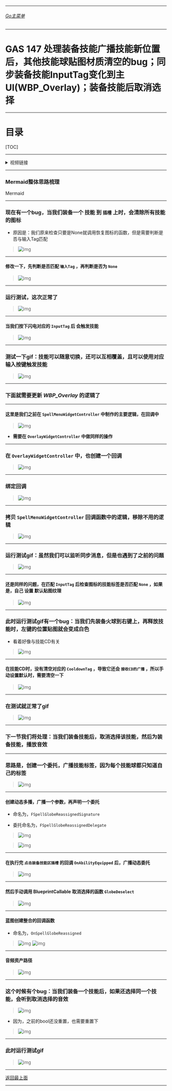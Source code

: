 ___________________________________________________________________________________________
###### [Go主菜单](../MainMenu.md)
___________________________________________________________________________________________

# GAS 147 处理装备技能广播技能新位置后，其他技能球贴图材质清空的bug；同步装备技能InputTag变化到主UI(WBP_Overlay)；装备技能后取消选择

___________________________________________________________________________________________

# 目录


[TOC]


___________________________________________________________________________________________

<details>
<summary>视频链接</summary>

[31. Updating the Overlay When Equipping Abilities_哔哩哔哩_bilibili](https://www.bilibili.com/video/BV1TH4y1L7NP/?p=98&spm_id_from=pageDriver&vd_source=9e1e64122d802b4f7ab37bd325a89e6c)

[32. Globe Reassigned_哔哩哔哩_bilibili](https://www.bilibili.com/video/BV1TH4y1L7NP/?p=99&spm_id_from=pageDriver&vd_source=9e1e64122d802b4f7ab37bd325a89e6c)

------

</details>

___________________________________________________________________________________________

### Mermaid整体思路梳理

Mermaid

___________________________________________________________________________________________


### 现在有一个bug，当我们装备一个 技能 到 `插槽` 上时，会清除所有技能的图标

  - 原因是：我们原来检查只要是None就调用恢复图标的函数，但是需要判断是否与输入Tag匹配

>![img](https://api2.mubu.com/v3/document_image/25165450_3894f4c9-d381-408e-86cc-847a43ff2eb3.png)


------

#### 修改一下，先判断是否匹配 `输入Tag` ，再判断是否为 `None`

>![img](https://api2.mubu.com/v3/document_image/25165450_c8772d0f-3325-48a7-8a9b-c7519778af96.png)


------

### 运行测试，这次正常了

>![img](https://api2.mubu.com/v3/document_image/25165450_7e907b24-4072-479f-dc27-7d010c902789.png)


------

#### 当我们按下闪电对应的 `InputTag` 后 会触发技能

>![img](https://api2.mubu.com/v3/document_image/25165450_03b2fd62-529f-4c95-fac2-4b5e3b8d026f.png)


------

### 测试一下gif：技能可以随意切换，还可以互相覆盖，且可以使用对应输入按键触发技能

>![img](https://api2.mubu.com/v3/document_image/25165450_1fdac17b-0040-4f5f-cd17-c217864f150f.png)


------

### 下面就需要更新 ***WBP_Overlay*** 的逻辑了


------

#### 这里是我们之前在 `SpellMenuWidgetController` 中制作的主要逻辑，在回调中

>![img](https://api2.mubu.com/v3/document_image/25165450_d4aceff7-e392-4b69-a429-8a87f3bb6149.png)

- **需要在 `OverlayWidgetController` 中做同样的操作**


------

### 在 `OverlayWidgetController` 中，也创建一个回调

>![img](https://api2.mubu.com/v3/document_image/25165450_850ade4d-c4dc-4f30-f5d0-b6f885d4d426.png)


------

### 绑定回调

>![img](https://api2.mubu.com/v3/document_image/25165450_2dfdadf7-8376-4c29-c9d7-504204b547f0.png)


------

### 拷贝 `SpellMenuWidgetController` 回调函数中的逻辑，移除不用的逻辑

>![img](https://api2.mubu.com/v3/document_image/25165450_1e762ab6-6924-449a-829b-1f5bd5331e57.png)


------

### 运行测试gif：虽然我们可以监听同步消息，但是也遇到了之前的问题

>![img](https://api2.mubu.com/v3/document_image/25165450_5d845c48-4a1f-4c97-8d09-f9d47738e849.png)


------

#### 还是同样的问题，在匹配 `InputTag` 后检查图标的技能标签是否匹配 `None` ，如果是，自己 设置 默认贴图纹理

>![img](https://api2.mubu.com/v3/document_image/25165450_fd8103e9-86d8-4cd5-c044-8b2a978e960c.png)


------

### 此时运行测试gif有一个bug：当我们先装备火球到右键上，再释放技能时，左键的位置贴图就会变成白色

  - 看着好像与技能CD有关

>![img](https://api2.mubu.com/v3/document_image/25165450_a08d3b1e-1c05-4ac0-d3d5-0048b9c03b51.png)


------

#### 在技能CD时，没有清空对应的 `CooldownTag` ，导致它还会 `接收CD的广播` ，所以手动设置默认时，需要清空一下

>![img](https://api2.mubu.com/v3/document_image/25165450_b40283bf-0e41-4bbb-998c-0e6b2d74902a.png)


------

### 在测试就正常了gif

>![img](https://api2.mubu.com/v3/document_image/25165450_ad4440a8-f071-4047-ca65-4c9ac270945f.png)


------

### 下一节我们将处理：当我们装备技能后，取消选择该技能，然后为装备技能，播放音效


------

### 思路是，创建一个委托，广播技能标签，因为每个技能球都只知道自己的标签

>![img](https://api2.mubu.com/v3/document_image/25165450_356a4340-9544-4eb1-c252-11510a709139.png)


------

#### 创建动态多播，广播一个参数，再声明一个委托

  - 命名为，`FSpellGlobeReassignedSignature`

  - 委托命名为，`FSpellGlobeReassignedDelegate`

>![img](https://api2.mubu.com/v3/document_image/25165450_baac4d75-f72a-46cd-a2fd-85144525101d.png)

>![img](https://api2.mubu.com/v3/document_image/25165450_244c880d-f0b8-4054-b1f9-428a5a2f83eb.png)


------

#### 在执行完 `点击装备技能区插槽` 的回调 `OnAbilityEquipped` 后，广播动态委托

>![img](https://api2.mubu.com/v3/document_image/25165450_99bcca7f-53f5-4251-99ea-bc0f32d653ae.png)


------

#### 然后手动调用 BlueprintCallable 取消选择的函数 `GlobeDeselect`

>![img](https://api2.mubu.com/v3/document_image/25165450_c92a1c1c-e37e-4c40-d079-3ab02a07c7a2.png)


------

#### 蓝图创建整合的回调函数

  - 命名为，`OnSpellGlobeReassigned`

>![img](https://api2.mubu.com/v3/document_image/25165450_65126661-95c7-4e89-99fc-ac8ff12dfc12.png)
>![img](https://api2.mubu.com/v3/document_image/25165450_55f9c32d-8587-41b7-d487-749fd5cfc68b.png)


------

#### 音频资产路径

>![img](https://api2.mubu.com/v3/document_image/25165450_656f6382-dc2b-4942-97e8-cee17694fba3.png)


------

### 这个时候有个bug：当我们装备一个技能后，如果还选择同一个技能，会听到取消选择的音效

>![img](https://api2.mubu.com/v3/document_image/25165450_ab7b205e-b071-45da-fe0b-7b7640d87302.png)

- 因为，之前的bool还没重置，也需要重置下

>![img](https://api2.mubu.com/v3/document_image/25165450_51bbc0fe-0f10-4bc8-cbee-35662db257f0.png)


------

### 此时运行测试gif

>![img](https://api2.mubu.com/v3/document_image/25165450_4d21fb0b-e366-44b8-c467-d179c2cb46ba.png)


___________________________________________________________________________________________

[返回最上面](#Go主菜单)

___________________________________________________________________________________________